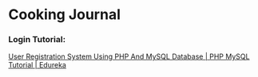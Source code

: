 # Cooking Journal

### Login Tutorial:

[User Registration System Using PHP And MySQL Database | PHP MySQL Tutorial | Edureka](https://www.youtube.com/watch?v=qjwc8ScTHnY)
